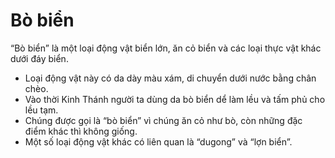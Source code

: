 # Bò biển

“Bò biển” là một loại động vật biển lớn, ăn cỏ biển và các loại thực vật khác dưới đáy biển. 
- Loại động vật này có da dày màu xám, di chuyển dưới nước bằng chân chèo. 
- Vào thời Kinh Thánh người ta dùng da bò biển dể làm lều và tấm phủ cho lều tạm. 
- Chúng được gọi là “bò biển” vì chúng ăn cỏ như bò, còn những đặc điểm khác thì không giống. 
- Một số loại động vật khác có liên quan là “dugong” và “lợn biển”.

